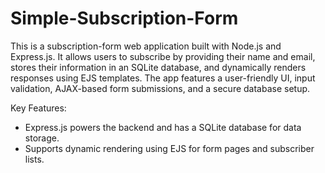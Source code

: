 # Simple-Subscription-Form

This is a subscription-form web application built with Node.js and Express.js. It allows users to subscribe by providing their name and email, stores their information in an SQLite database, and dynamically renders responses using EJS templates. The app features a user-friendly UI, input validation, AJAX-based form submissions, and a secure database setup.

Key Features:

- Express.js powers the backend and has a SQLite database for data storage.
- Supports dynamic rendering using EJS for form pages and subscriber lists.
